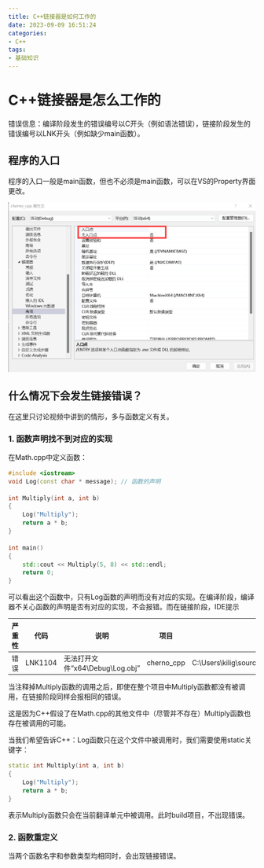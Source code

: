 ```yaml
---
title: C++链接器是如何工作的
date: 2023-09-09 16:51:24
categories:
- C++
tags: 
- 基础知识
---
```


# C++链接器是怎么工作的

<!--more-->
错误信息：编译阶段发生的错误编号以C开头（例如语法错误），链接阶段发生的错误编号以LNK开头（例如缺少main函数）。

## 程序的入口
<!--more-->
程序的入口一般是main函数，但也不必须是main函数，可以在VS的Property界面更改。

<img src="https://raw.githubusercontent.com/Kiligku/images/master/QQ%E6%88%AA%E5%9B%BE20230306000002.png" style="zoom:67%;" />

## 什么情况下会发生链接错误？

在这里只讨论视频中讲到的情形，多与函数定义有关。

### 1. 函数声明找不到对应的实现

在Math.cpp中定义函数：

```C++
#include <iostream>
void Log(const char * message); // 函数的声明

int Multiply(int a, int b)
{
    Log("Multiply");
    return a * b;
}

int main()
{
    std::cout << Multiply(5, 8) << std::endl;
   	return 0;
}
```

可以看出这个函数中，只有Log函数的声明而没有对应的实现。在编译阶段，编译器不关心函数的声明是否有对应的实现，不会报错。而在链接阶段，IDE提示

| 严重性 | 代码    | 说明                            | 项目       | 文件                                                   |
| ------ | ------- | ------------------------------- | ---------- | ------------------------------------------------------ |
| 错误   | LNK1104 | 无法打开文件“x64\Debug\Log.obj” | cherno_cpp | C:\Users\kilig\source\repos\cherno_cpp\cherno_cpp\LINK |

当注释掉Multiply函数的调用之后，即使在整个项目中Multiply函数都没有被调用，在链接阶段同样会报相同的错误。

这是因为C++假设了在Math.cpp的其他文件中（尽管并不存在）Multiply函数也存在被调用的可能。

当我们希望告诉C++：Log函数只在这个文件中被调用时，我们需要使用static关键字：

```C++
static int Multiply(int a, int b)
{
    Log("Multiply");
    return a * b;
}
```

表示Multiply函数只会在当前翻译单元中被调用。此时build项目，不出现错误。

### 2. 函数重定义

当两个函数名字和参数类型均相同时，会出现链接错误。